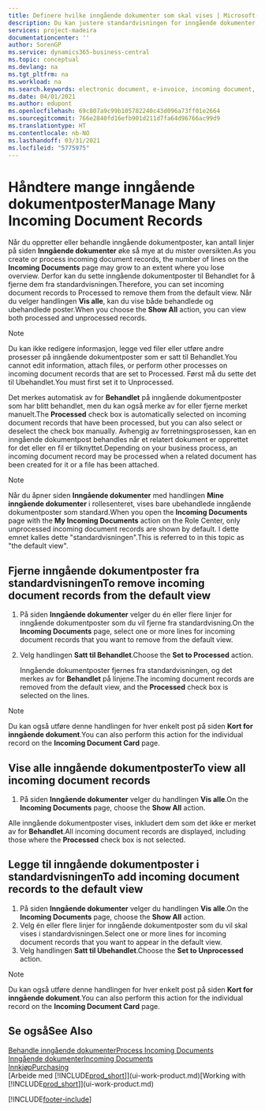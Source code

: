 ```yaml
---
title: Definere hvilke inngående dokumenter som skal vises | Microsoft-dokumentasjon
description: Du kan justere standardvisningen for inngående dokumenter, for eksempel e-fakturaer, for å få bedre oversikt over behandlede og ubehandlede poster.
services: project-madeira
documentationcenter: ''
author: SorenGP
ms.service: dynamics365-business-central
ms.topic: conceptual
ms.devlang: na
ms.tgt_pltfrm: na
ms.workload: na
ms.search.keywords: electronic document, e-invoice, incoming document, OCR, ecommerce, document exchange, import invoice
ms.date: 04/01/2021
ms.author: edupont
ms.openlocfilehash: 69c807a9c99b105782240c43d096a73ff01e2664
ms.sourcegitcommit: 766e2840fd16efb901d211d7fa64d96766ac99d9
ms.translationtype: HT
ms.contentlocale: nb-NO
ms.lasthandoff: 03/31/2021
ms.locfileid: "5775975"
---
```

# <a name="manage-many-incoming-document-records"></a><span data-ttu-id="6aa9d-103">Håndtere mange inngående dokumentposter</span><span class="sxs-lookup"><span data-stu-id="6aa9d-103">Manage Many Incoming Document Records</span></span>
<span data-ttu-id="6aa9d-104">Når du oppretter eller behandle inngående dokumentposter, kan antall linjer på siden **Inngående dokumenter** øke så mye at du mister oversikten.</span><span class="sxs-lookup"><span data-stu-id="6aa9d-104">As you create or process incoming document records, the number of lines on the **Incoming Documents** page may grow to an extent where you lose overview.</span></span> <span data-ttu-id="6aa9d-105">Derfor kan du sette inngående dokumentposter til Behandlet for å fjerne dem fra standardvisningen.</span><span class="sxs-lookup"><span data-stu-id="6aa9d-105">Therefore, you can set incoming document records to Processed to remove them from the default view.</span></span> <span data-ttu-id="6aa9d-106">Når du velger handlingen **Vis alle**, kan du vise både behandlede og ubehandlede poster.</span><span class="sxs-lookup"><span data-stu-id="6aa9d-106">When you choose the **Show All** action, you can view both processed and unprocessed records.</span></span>

> [!NOTE]  
>   <span data-ttu-id="6aa9d-107">Du kan ikke redigere informasjon, legge ved filer eller utføre andre prosesser på inngående dokumentposter som er satt til Behandlet.</span><span class="sxs-lookup"><span data-stu-id="6aa9d-107">You cannot edit information, attach files, or perform other processes on incoming document records that are set to Processed.</span></span> <span data-ttu-id="6aa9d-108">Først må du sette det til Ubehandlet.</span><span class="sxs-lookup"><span data-stu-id="6aa9d-108">You must first set it to Unprocessed.</span></span>

<span data-ttu-id="6aa9d-109">Det merkes automatisk av for **Behandlet** på inngående dokumentposter som har blitt behandlet, men du kan også merke av for eller fjerne merket manuelt.</span><span class="sxs-lookup"><span data-stu-id="6aa9d-109">The **Processed** check box is automatically selected on incoming document records that have been processed, but you can also select or deselect the check box manually.</span></span> <span data-ttu-id="6aa9d-110">Avhengig av forretningsprosessen, kan en inngående dokumentpost behandles når et relatert dokument er opprettet for det eller en fil er tilknyttet.</span><span class="sxs-lookup"><span data-stu-id="6aa9d-110">Depending on your business process, an incoming document record may be processed when a related document has been created for it or a file has been attached.</span></span>

> [!NOTE]  
>   <span data-ttu-id="6aa9d-111">Når du åpner siden **Inngående dokumenter** med handlingen **Mine inngående dokumenter** i rollesenteret, vises bare ubehandlede inngående dokumentposter som standard.</span><span class="sxs-lookup"><span data-stu-id="6aa9d-111">When you open the **Incoming Documents** page with the **My Incoming Documents** action on the Role Center, only unprocessed incoming document records are shown by default.</span></span> <span data-ttu-id="6aa9d-112">I dette emnet kalles dette "standardvisningen".</span><span class="sxs-lookup"><span data-stu-id="6aa9d-112">This is referred to in this topic as "the default view".</span></span>

## <a name="to-remove-incoming-document-records-from-the-default-view"></a><span data-ttu-id="6aa9d-113">Fjerne inngående dokumentposter fra standardvisningen</span><span class="sxs-lookup"><span data-stu-id="6aa9d-113">To remove incoming document records from the default view</span></span>
1. <span data-ttu-id="6aa9d-114">På siden **Inngående dokumenter** velger du én eller flere linjer for inngående dokumentposter som du vil fjerne fra standardvisning.</span><span class="sxs-lookup"><span data-stu-id="6aa9d-114">On the **Incoming Documents** page, select one or more lines for incoming document records that you want to remove from the default view.</span></span>
2. <span data-ttu-id="6aa9d-115">Velg handlingen **Satt til Behandlet**.</span><span class="sxs-lookup"><span data-stu-id="6aa9d-115">Choose the **Set to Processed** action.</span></span>

    <span data-ttu-id="6aa9d-116">Inngående dokumentposter fjernes fra standardvisningen, og det merkes av for **Behandlet** på linjene.</span><span class="sxs-lookup"><span data-stu-id="6aa9d-116">The incoming document records are removed from the default view, and the **Processed** check box is selected on the lines.</span></span>

> [!NOTE]  
>   <span data-ttu-id="6aa9d-117">Du kan også utføre denne handlingen for hver enkelt post på siden **Kort for inngående dokument**.</span><span class="sxs-lookup"><span data-stu-id="6aa9d-117">You can also perform this action for the individual record on the **Incoming Document Card** page.</span></span>

## <a name="to-view-all-incoming-document-records"></a><span data-ttu-id="6aa9d-118">Vise alle inngående dokumentposter</span><span class="sxs-lookup"><span data-stu-id="6aa9d-118">To view all incoming document records</span></span>
1. <span data-ttu-id="6aa9d-119">På siden **Inngående dokumenter** velger du handlingen **Vis alle**.</span><span class="sxs-lookup"><span data-stu-id="6aa9d-119">On the **Incoming Documents** page, choose the **Show All** action.</span></span>

<span data-ttu-id="6aa9d-120">Alle inngående dokumentposter vises, inkludert dem som det ikke er merket av for **Behandlet**.</span><span class="sxs-lookup"><span data-stu-id="6aa9d-120">All incoming document records are displayed, including those where the **Processed** check box is not selected.</span></span>

## <a name="to-add-incoming-document-records-to-the-default-view"></a><span data-ttu-id="6aa9d-121">Legge til inngående dokumentposter i standardvisningen</span><span class="sxs-lookup"><span data-stu-id="6aa9d-121">To add incoming document records to the default view</span></span>
1. <span data-ttu-id="6aa9d-122">På siden **Inngående dokumenter** velger du handlingen **Vis alle**.</span><span class="sxs-lookup"><span data-stu-id="6aa9d-122">On the **Incoming Documents** page, choose the **Show All** action.</span></span>
2. <span data-ttu-id="6aa9d-123">Velg én eller flere linjer for inngående dokumentposter som du vil skal vises i standardvisningen.</span><span class="sxs-lookup"><span data-stu-id="6aa9d-123">Select one or more lines for incoming document records that you want to appear in the default view.</span></span>
3. <span data-ttu-id="6aa9d-124">Velg handlingen **Satt til Ubehandlet**.</span><span class="sxs-lookup"><span data-stu-id="6aa9d-124">Choose the **Set to Unprocessed** action.</span></span>  

> [!NOTE]  
>   <span data-ttu-id="6aa9d-125">Du kan også utføre denne handlingen for hver enkelt post på siden **Kort for inngående dokument**.</span><span class="sxs-lookup"><span data-stu-id="6aa9d-125">You can also perform this action for the individual record on the **Incoming Document Card** page.</span></span>

## <a name="see-also"></a><span data-ttu-id="6aa9d-126">Se også</span><span class="sxs-lookup"><span data-stu-id="6aa9d-126">See Also</span></span>
[<span data-ttu-id="6aa9d-127">Behandle inngående dokumenter</span><span class="sxs-lookup"><span data-stu-id="6aa9d-127">Process Incoming Documents</span></span>](across-process-income-documents.md)  
[<span data-ttu-id="6aa9d-128">Inngående dokumenter</span><span class="sxs-lookup"><span data-stu-id="6aa9d-128">Incoming Documents</span></span>](across-income-documents.md)  
[<span data-ttu-id="6aa9d-129">Innkjøp</span><span class="sxs-lookup"><span data-stu-id="6aa9d-129">Purchasing</span></span>](purchasing-manage-purchasing.md)  
<span data-ttu-id="6aa9d-130">[Arbeide med [!INCLUDE[prod_short](includes/prod_short.md)]](ui-work-product.md)</span><span class="sxs-lookup"><span data-stu-id="6aa9d-130">[Working with [!INCLUDE[prod_short](includes/prod_short.md)]](ui-work-product.md)</span></span>


[!INCLUDE[footer-include](includes/footer-banner.md)]